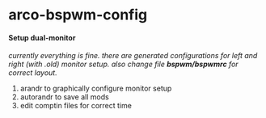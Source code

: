 # arco-bspwm-config

#### Setup dual-monitor
*currently everything is fine. there are generated configurations for left and right (with .old) monitor setup. also change file **bspwm/bspwmrc** for correct layout.*  

1. arandr to graphically configure monitor setup
2. autorandr to save all mods
3. edit comptin files for correct time

